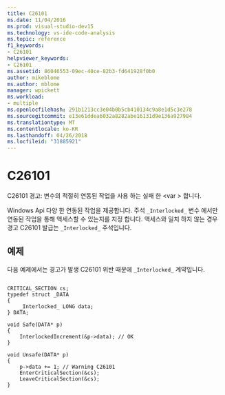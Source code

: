```yaml
---
title: C26101
ms.date: 11/04/2016
ms.prod: visual-studio-dev15
ms.technology: vs-ide-code-analysis
ms.topic: reference
f1_keywords:
- C26101
helpviewer_keywords:
- C26101
ms.assetid: 86046553-09ec-40ce-82b3-fd641928f0b0
author: mikeblome
ms.author: mblome
manager: wpickett
ms.workload:
- multiple
ms.openlocfilehash: 291b1213cc3e04b0b5cb410134c9a8e1d5c3e278
ms.sourcegitcommit: e13e61ddea6032a8282abe16131d9e136a927984
ms.translationtype: MT
ms.contentlocale: ko-KR
ms.lasthandoff: 04/26/2018
ms.locfileid: "31885921"
---
```

# <a name="c26101"></a>C26101
C26101 경고: 변수의 적절히 연동된 작업을 사용 하는 실패 한 \<var > 합니다.

 Windows Api 다양 한 연동된 작업을 제공합니다. 주석 `_Interlocked_` 변수 에서만 연동된 작업을 통해 액세스할 수 있는지를 지정 합니다. 액세스와 일치 하지 않는 경우 경고 C26101 발급는 `_Interlocked_` 주석입니다.

## <a name="example"></a>예제
 다음 예제에서는 경고가 발생 C26101 위반 때문에 `_Interlocked_` 계약입니다.

```

CRITICAL_SECTION cs;
typedef struct _DATA
{
    _Interlocked_ LONG data;
} DATA;

void Safe(DATA* p)
{
    InterlockedIncrement(&p->data); // OK
}

void Unsafe(DATA* p)
{
    p->data += 1; // Warning C26101
    EnterCriticalSection(&cs);
    LeaveCriticalSection(&cs);
}

```